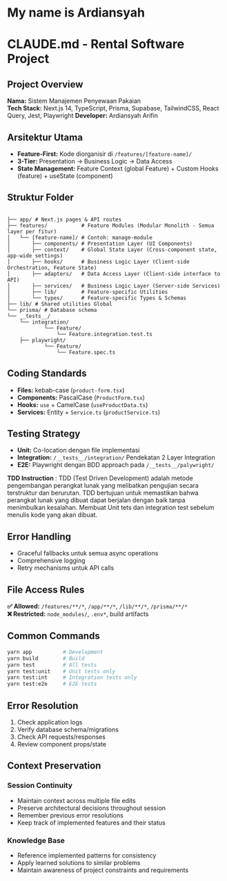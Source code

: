 # My name is Ardiansyah

# CLAUDE.md - Rental Software Project

## Project Overview

**Nama:** Sistem Manajemen Penyewaan Pakaian  
**Tech Stack:** Next.js 14, TypeScript, Prisma, Supabase, TailwindCSS, React Query, Jest, Playwright
**Developer:** Ardiansyah Arifin

## Arsitektur Utama

- **Feature-First:** Kode diorganisir di `/features/[feature-name]/`
- **3-Tier:** Presentation → Business Logic → Data Access
- **State Management:** Feature Context (global Feature) + Custom Hooks (feature) + useState (component)

## Struktur Folder

```

├── app/ # Next.js pages & API routes
├── features/           # Feature Modules (Modular Monolith - Semua layer per fitur)
│   └── [feature-name]/ # Contoh: manage-module
│       ├── components/ # Presentation Layer (UI Components)
│       ├── context/    # Global State Layer (Cross-component state, app-wide settings)
│       ├── hooks/      # Business Logic Layer (Client-side Orchestration, Feature State)
│       ├── adapters/   # Data Access Layer (Client-side interface to API)
│       ├── services/   # Business Logic Layer (Server-side Services)
│       ├── lib/        # Feature-specific Utilities
│       └── types/      # Feature-specific Types & Schemas
├── lib/ # Shared utilities Global
└── prisma/ # Database schema
└── __tests__/
    └── integration/
            └── Feature/
                └── Feature.integration.test.ts
    ├── playwright/
            └── Feature/
                └── Feature.spec.ts

```

## Coding Standards

- **Files:** kebab-case (`product-form.tsx`)
- **Components:** PascalCase (`ProductForm.tsx`)
- **Hooks:** `use` + CamelCase (`useProductData.ts`)
- **Services:** Entity + `Service.ts` (`productService.ts`)

## Testing Strategy

- **Unit:** Co-location dengan file implementasi
- **Integration:** `/__tests__/integration/` Pendekatan 2 Layer Integration 
- **E2E:** Playwright dengan BDD approach pada `/__tests__/palywright/`

**TDD Instruction** : TDD (Test Driven Development) adalah metode pengembangan perangkat lunak yang melibatkan pengujian secara terstruktur dan berurutan. TDD bertujuan untuk memastikan bahwa perangkat lunak yang dibuat dapat berjalan dengan baik tanpa menimbulkan kesalahan. Membuat Unit tets dan integration test sebelum menulis kode yang akan dibuat.

## Error Handling

- Graceful fallbacks untuk semua async operations
- Comprehensive logging
- Retry mechanisms untuk API calls

## File Access Rules

**✅ Allowed:** `/features/**/*`, `/app/**/*`, `/lib/**/*`, `/prisma/**/*`  
**❌ Restricted:** `node_modules/`, `.env*`, build artifacts

## Common Commands

```bash
yarn app          # Development
yarn build        # Build
yarn test         # All tests
yarn test:unit    # Unit tests only
yarn test:int     # Integration tests only
yarn test:e2e     # E2E tests
```

## Error Resolution

1. Check application logs
2. Verify database schema/migrations
3. Check API requests/responses
4. Review component props/state

## Context Preservation

### Session Continuity

- Maintain context across multiple file edits
- Preserve architectural decisions throughout session
- Remember previous error resolutions
- Keep track of implemented features and their status

### Knowledge Base

- Reference implemented patterns for consistency
- Apply learned solutions to similar problems
- Maintain awareness of project constraints and requirements
